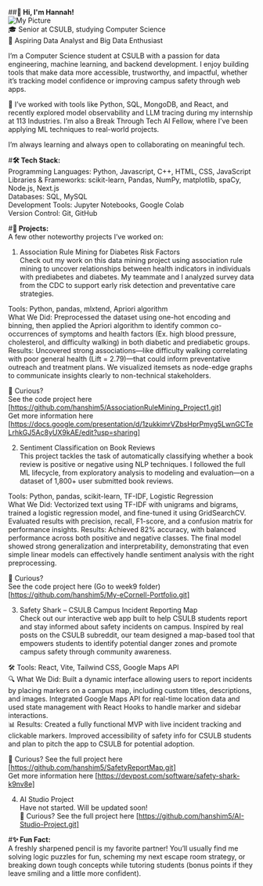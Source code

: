 ##**👋 Hi, I'm Hannah!**  
![My Picture](<img width="2324" height="3318" alt="PXL_20220712_035740866" src="https://github.com/user-attachments/assets/70de9199-19ed-46be-977f-6dc291a2e6f0" /> "Picture of Me")  
🎓 Senior at CSULB, studying Computer Science  
🔭 Aspiring Data Analyst and Big Data Enthusiast  

I’m a Computer Science student at CSULB with a passion for data engineering, machine learning, and backend development. I enjoy building tools that make data more accessible, trustworthy, and impactful, whether it’s tracking model confidence or improving campus safety through web apps.  

🔧 I’ve worked with tools like Python, SQL, MongoDB, and React, and recently explored model observability and LLM tracing during my internship at 113 Industries. I’m also a Break Through Tech AI Fellow, where I’ve been applying ML techniques to real-world projects.  

I’m always learning and always open to collaborating on meaningful tech.  


#**🛠 Tech Stack:**  
Programming Languages: Python, Javascript, C++, HTML, CSS, JavaScript  
Libraries & Frameworks: scikit-learn, Pandas, NumPy, matplotlib, spaCy, Node.js, Next.js  
Databases: SQL, MySQL  
Development Tools: Jupyter Notebooks, Google Colab  
Version Control: Git, GitHub   

#**🚀 Projects:**  
A few other noteworthy projects I’ve worked on:  

1. Association Rule Mining for Diabetes Risk Factors  
Check out my work on this data mining project using association rule mining to uncover relationships between health indicators in individuals with prediabetes and diabetes. My teammate and I analyzed survey data from the CDC to support early risk detection and preventative care strategies.  

Tools: Python, pandas, mlxtend, Apriori algorithm  
What We Did: Preprocessed the dataset using one-hot encoding and binning, then applied the Apriori algorithm to identify common co-occurrences of symptoms and health factors (Ex. high blood pressure, cholesterol, and difficulty walking) in both diabetic and prediabetic groups.
Results: Uncovered strong associations—like difficulty walking correlating with poor general health (Lift = 2.79)—that could inform preventative outreach and treatment plans. We visualized itemsets as node-edge graphs to communicate insights clearly to non-technical stakeholders.  

👀 Curious?  
See the code project here [https://github.com/hanshim5/AssociationRuleMining_Project1.git]  
Get more information here [https://docs.google.com/presentation/d/1zukkimrVZbsHprPmyg5LwnGCTeLrhkGJ5Ac8yUX9kAE/edit?usp=sharing]  


2. Sentiment Classification on Book Reviews  
This project tackles the task of automatically classifying whether a book review is positive or negative using NLP techniques. I followed the full ML lifecycle, from exploratory analysis to modeling and evaluation—on a dataset of 1,800+ user submitted book reviews.  

Tools: Python, pandas, scikit-learn, TF-IDF, Logistic Regression  
What We Did: Vectorized text using TF-IDF with unigrams and bigrams, trained a logistic regression model, and fine-tuned it using GridSearchCV. Evaluated results with precision, recall, F1-score, and a confusion matrix for performance insights.
Results: Achieved 82% accuracy, with balanced performance across both positive and negative classes. The final model showed strong generalization and interpretability, demonstrating that even simple linear models can effectively handle sentiment analysis with the right preprocessing.  

👀 Curious?  
See the code project here (Go to week9 folder) [https://github.com/hanshim5/My-eCornell-Portfolio.git]  


3. Safety Shark – CSULB Campus Incident Reporting Map  
Check out our interactive web app built to help CSULB students report and stay informed about safety incidents on campus. Inspired by real posts on the CSULB subreddit, our team designed a map-based tool that empowers students to identify potential danger zones and promote campus safety through community awareness.  

🛠 Tools: React, Vite, Tailwind CSS, Google Maps API  
🔍 What We Did: Built a dynamic interface allowing users to report incidents by placing markers on a campus map, including custom titles, descriptions, and images. Integrated Google Maps API for real-time location data and used state management with React Hooks to handle marker and sidebar interactions.  
📊 Results: Created a fully functional MVP with live incident tracking and clickable markers. Improved accessibility of safety info for CSULB students and plan to pitch the app to CSULB for potential adoption.  

👀 Curious? See the full project here [https://github.com/hanshim5/SafetyReportMap.git]  
Get more information here [https://devpost.com/software/safety-shark-k9nv8e]  


4. AI Studio Project  
Have not started. Will be updated soon!  
👀 Curious? See the full project here [https://github.com/hanshim5/AI-Studio-Project.git]  

#**✨ Fun Fact:**  
A freshly sharpened pencil is my favorite partner! You’ll usually find me solving logic puzzles for fun, scheming my next escape room strategy, or breaking down tough concepts while tutoring students (bonus points if they leave smiling and a little more confident).  
